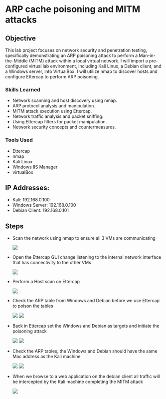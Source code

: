 # ARP cache poisoning and MITM attacks

## Objective

This lab project focuses on network security and penetration testing, specifically demonstrating an ARP poisoning attack to perform a Man-in-the-Middle (MITM) attack within a local virtual network. I will import a pre-configured virtual lab environment, including Kali Linux, a Debian client, and a Windows server, into VirtualBox. I will utilize nmap to discover hosts and configure Ettercap to perform ARP poisoning.

### Skills Learned

- Network scanning and host discovery using nmap.
- ARP protocol analysis and manipulation.
- MITM attack execution using Ettercap.
- Network traffic analysis and packet sniffing.
- Using Ettercap filters for packet manipulation.
- Network security concepts and countermeasures.

### Tools Used

- Ettercap
- nmap
- Kali Linux
- Windows IIS Manager
- virtualBox


## IP Addresses:
- Kali: 192.168.0.100
- Windows Server: 192.168.0.100
- Debian Client: 192.168.0.101
  
## Steps
- Scan the network using nmap to ensure all 3 VMs are communicating

  <img src="https://i.postimg.cc/hjpHcV3V/Picture1.png" />

- Open the Ettercap GUI change listening to the internal network interface that has connectivity to the other VMs

  <img src="https://i.postimg.cc/RVCRMXGK/Picture2.png" />

- Perform a Host scan on Ettercap

  <img src="https://i.postimg.cc/MZm52h0z/Picture3.png" />

- Check the ARP table from Windows and Debian before we use Ettercap to poison the tables

  <img src="https://i.postimg.cc/fLBV5jXQ/Picture4.png" />

  <img src="https://i.postimg.cc/Y9p41yvx/Picture5.png" />

- Back in Ettercap set the Windows and Debian as targets and initiate the poisoning attack

  <img src="https://i.postimg.cc/jjYvrK1d/Picture6.png" />

  <img src="https://i.postimg.cc/KzZNRfF6/Picture7.png" />
  
- Check the ARP tables, the Windows and Debian should have the same Mac address as the Kali machine

  <img src="https://i.postimg.cc/bwtLMd3B/Picture8.png" />

  <img src="https://i.postimg.cc/SKLdS30L/Picture9.png" />

- When we browse to a web application on the debian client all traffic will be intercepted by the Kali machine completing the MITM attack

  <img src="https://i.postimg.cc/rsGRxXJg/Picture10.png" />
